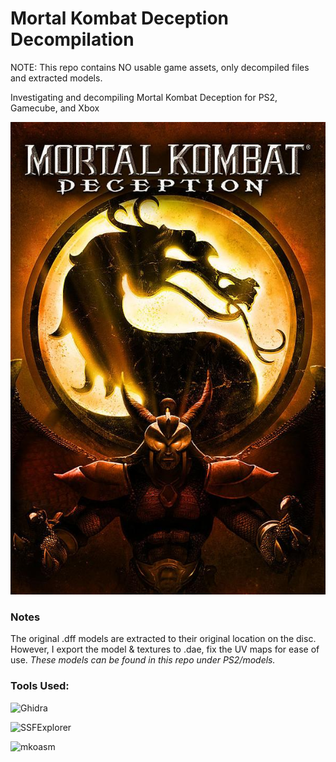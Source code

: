 # Mortal Kombat Deception Decompilation

NOTE: This repo contains NO usable game assets, only decompiled files and extracted models.

Investigating and decompiling Mortal Kombat Deception for PS2, Gamecube, and Xbox

![MKDCover](https://raw.githubusercontent.com/cScarletter/MK-Deception-Decompilation/refs/heads/main/cover.jpg)

### Notes

The original .dff models are extracted to their original location on the disc. However, I export the model & textures to .dae, fix the UV maps for ease of use. *These models can be found in this repo under PS2/models.*

### Tools Used:

![Ghidra](https://github.com/NationalSecurityAgency/ghidra/releases)

![SSFExplorer](https://github.com/ermaccer/SSFExplorer)

![mkoasm](https://github.com/ermaccer/mkoasm)




